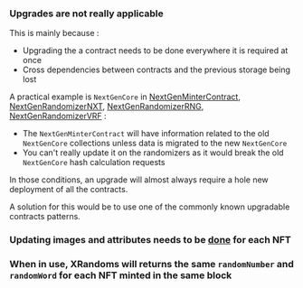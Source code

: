 ### Upgrades are not really applicable
This is mainly because :
* Upgrading the a contract needs to be done everywhere it is required at once
* Cross dependencies between contracts and the previous storage being lost

A practical example is `NextGenCore` in [NextGenMinterContract](https://github.com/code-423n4/2023-10-nextgen/blob/8b518196629faa37eae39736837b24926fd3c07c/smart-contracts/MinterContract.sol#L448-L450), [NextGenRandomizerNXT](https://github.com/code-423n4/2023-10-nextgen/blob/8b518196629faa37eae39736837b24926fd3c07c/smart-contracts/RandomizerNXT.sol#L49-L52), [NextGenRandomizerRNG](https://github.com/code-423n4/2023-10-nextgen/blob/main/smart-contracts/RandomizerRNG.sol#L66-L69), [NextGenRandomizerVRF](https://github.com/code-423n4/2023-10-nextgen/blob/main/smart-contracts/RandomizerVRF.sol#L99-L102) :
* The `NextGenMinterContract` will have information related to the old `NextGenCore` collections unless data is migrated to the new `NextGenCore`
* You can't really update it on the randomizers as it would break the old `NextGenCore` hash calculation requests

In those conditions, an upgrade will almost always require a hole new deployment of all the contracts.

A solution for this would be to use one of the commonly known upgradable contracts patterns.

### Updating images and attributes needs to be [done](https://github.com/code-423n4/2023-10-nextgen/blob/8b518196629faa37eae39736837b24926fd3c07c/smart-contracts/NextGenCore.sol#L281-L288) for each NFT

### When in use, XRandoms will returns the same `randomNumber` and `randomWord` for each NFT minted in the same block
